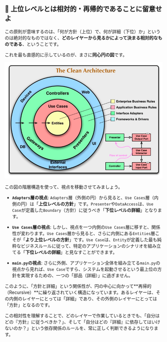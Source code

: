 ## 🤔 上位レベルとは相対的・再帰的であることに留意せよ

この原則が意味するのは、「何が方針（上位）で、何が詳細（下位）か」というのは絶対的なものではなく、**どのレイヤーから見るかによって決まる相対的なものである**、ということです。

これを最も直感的に示しているのが、まさに**同心円の図**です。

![クリーンアーキテクチャ・同心円](../クリーンアーキテクチャ・同心円.png)

この図の階層構造を使って、視点を移動させてみましょう。

* **`Adapters`層の視点**:
    `Adapters`層（外側の円）から見ると、`Use Cases`層（内側の円）は「**上位レベルの方針**」です。`Presenter`や`DataAccess`は、`Use Case`が定義した`Boundary`（方針）に従うべき「**下位レベルの詳細**」となります。

* **`Use Cases`層の視点**:
    しかし、視点を一つ内側の`Use Cases`層に移すと、関係性が変わります。`Use Cases`層から見ると、さらに内側にある`Entities`層こそが「**より上位レベルの方針**」です。`Use Case`は、`Entity`が定義した最も純粋なビジネスルールに従って、特定のアプリケーションのシナリオを組み立てる「**下位レベルの詳細**」と見なすことができます。

* **`main.py`の視点**:
    さらに外側、アプリケーション全体を組み立てる`main.py`の視点から見れば、`Use Case`ですら、システムを起動させるという最上位の方針を実現するための、一つの「部品（詳細）」に過ぎません。

このように、「方針と詳細」という関係性が、円の中心に向かって**再帰的（Recursive）**に繰り返されていく構造になっています。あるレイヤーは、その内側のレイヤーにとっては「詳細」であり、その外側のレイヤーにとっては「方針」となるのです。

この相対性を理解することで、どのレイヤーで作業しているときでも、「自分はどの『方針』に従うべきか？」、そして「自分はどの『詳細』に依存してはいけないのか？」という依存関係のルールを、常に正しく判断できるようになります。